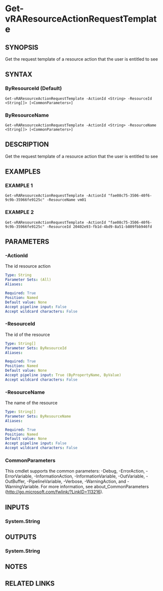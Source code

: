 # Get-vRAResourceActionRequestTemplate

## SYNOPSIS
Get the request template of a resource action that the user is entitled to see

## SYNTAX

### ByResourceId (Default)
```
Get-vRAResourceActionRequestTemplate -ActionId <String> -ResourceId <String[]> [<CommonParameters>]
```

### ByResourceName
```
Get-vRAResourceActionRequestTemplate -ActionId <String> -ResourceName <String[]> [<CommonParameters>]
```

## DESCRIPTION
Get the request template of a resource action that the user is entitled to see

## EXAMPLES

### EXAMPLE 1
```
Get-vRAResourceActionRequestTemplate -ActionId "fae08c75-3506-40f6-9c9b-35966fe9125c" -ResourceName vm01
```

### EXAMPLE 2
```
Get-vRAResourceActionRequestTemplate -ActionId "fae08c75-3506-40f6-9c9b-35966fe9125c" -ResourceId 20402e93-fb1d-4bd9-8a51-b809fbb946fd
```

## PARAMETERS

### -ActionId
The id resource action

```yaml
Type: String
Parameter Sets: (All)
Aliases:

Required: True
Position: Named
Default value: None
Accept pipeline input: False
Accept wildcard characters: False
```

### -ResourceId
The id of the resource

```yaml
Type: String[]
Parameter Sets: ByResourceId
Aliases:

Required: True
Position: Named
Default value: None
Accept pipeline input: True (ByPropertyName, ByValue)
Accept wildcard characters: False
```

### -ResourceName
The name of the resource

```yaml
Type: String[]
Parameter Sets: ByResourceName
Aliases:

Required: True
Position: Named
Default value: None
Accept pipeline input: False
Accept wildcard characters: False
```

### CommonParameters
This cmdlet supports the common parameters: -Debug, -ErrorAction, -ErrorVariable, -InformationAction, -InformationVariable, -OutVariable, -OutBuffer, -PipelineVariable, -Verbose, -WarningAction, and -WarningVariable.
For more information, see about_CommonParameters (http://go.microsoft.com/fwlink/?LinkID=113216).

## INPUTS

### System.String

## OUTPUTS

### System.String

## NOTES

## RELATED LINKS
